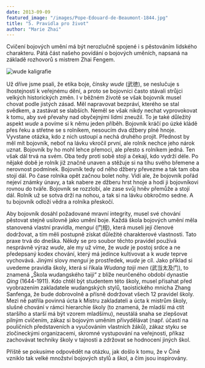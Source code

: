 ```yaml
---
date: 2013-09-09
featured_image: "/images/Pope-Edouard-de-Beaumont-1844.jpg"
title: "5. Pravidla pro život"
author: "Marie Zhai"
---
```

Cvičení bojových umění má být nerozlučně spojené i s pěstováním lidského charakteru. Pátá část našeho povídání o bojových uměních, napsaná na základě rozhovorů s mistrem Zhai Fengem.
<!--more-->

![wude kaligrafie](/images/wushu-5-wude-kaligrafie.jpg#float)

Už dříve jsme psali, že etika boje, čínsky *wude* (武徳), se neslučuje s lhostejností k veřejnému dění, a proto se bojovníci často stávali strůjci velkých historických změn. I v běžném životě se však bojovník musel chovat podle jistých zásad. Měl napravovat bezpráví, kterého se stal svědkem, a zastávat se slabších. Neměl se však nikdy nechat vyprovokovat k tomu, aby své převahy nad obyčejnými lidmi zneužil. To je také důležitý aspekt *wude* a povíme si k němu jeden příběh. Bojovník kráčí po úzké kládě přes řeku a střetne se s rolníkem, nesoucím dva džbery plné hnoje. Vyvstane otázka, kdo z nich ustoupí a nechá druhého projít. Přednost by měl mít bojovník, neboť na lávku vkročil první, ale rolník nechce jeho nárok uznat. Bojovník by ho mohl lehce přemoci, ale přesto s rolníkem jedná. Ten však dál trvá na svém. Oba tedy proti sobě stojí a čekají, kdo vydrží déle. Po nějaké době je rolník již značně unaven a stěžuje si na tíhu svého břemene a nerovnost podmínek. Bojovník tedy od něho džbery převezme a tak tam oba stojí dál. Po čase rolníka opět začnou bolet nohy. Vidí ale, že bojovník pořád nejeví známky únavy, a tak nabere ze džberu hrst hnoje a hodí ji bojovníkovi rovnou do tváře. Bojovník se rozzlobí, ale zase svůj hněv přemůže a stojí dál. Rolník už se sotva drží na nohou, a tak si na lávku obkročmo sedne. A tu bojovník odloží vědra a rolníka přeskočí.

Aby bojovník dosáhl požadované mravní integrity, musel své chování pěstovat stejně usilovně jako umění boje. Každá škola bojových umění měla stanovená vlastní pravidla, *mengui* (门规), která museli její členové dodržovat, a tím měli postupně získat důležité charakterové vlastnosti. Tato praxe trvá do dneška. Někdy se pro soubor těchto pravidel používá nesprávně výraz *wude*, ale my už víme, že *wude* je postoj srdce a ne předepsaný kodex chování, který má jedince kultivovat a k *wude* teprve vychovává. Jinými slovy *mengui* je prostředek, *wude* je cíl. Jako příklad si uvedeme pravidla školy, která si říkala *Wudang taiji men* (武当太及门), to znamená „Škola wudangského taiji“ z blíže neurčeného období dynastie *Qing* (1644-1911). Kdo chtěl být studentem této školy, musel přísahat před vyobrazením zakladatele wudangských stylů, taoistického mnicha Zhang Sanfenga, že bude dobrovolně a přísně dodržovat všech 12 pravidel školy. Mezi ně patřila povinná úcta k Mistru zakladateli a úcta k mistrům školy, slušné chování v rámci hierarchie školy (to znamená, že mladší má ctít staršího a starší má být vzorem mladšímu), neustálá snaha se zlepšovat pilným cvičením, zákaz si bojovým uměním přivydělávat (např. účastí na pouličních představeních a vyučováním vlastních žáků), zákaz styku se zločineckými organizacemi, skromné vystupování na veřejnosti, příkaz zachovávat techniky školy v tajnosti a zdržovat se hodnocení jiných škol.

Příště se pokusíme odpovědět na otázku, jak došlo k tomu, že v Číně vzniklo tak velké množství bojových stylů a škol, a čím jsou inspirovány.
